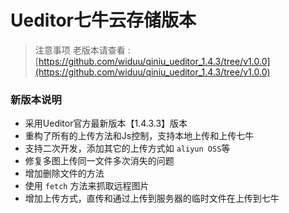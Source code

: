 Ueditor七牛云存储版本
===========

>注意事项 老版本请查看 : [https://github.com/widuu/qiniu_ueditor_1.4.3/tree/v1.0.0](https://github.com/widuu/qiniu_ueditor_1.4.3/tree/v1.0.0)

### 新版本说明

 - 采用Ueditor官方最新版本【1.4.3.3】版本
 - 重构了所有的上传方法和Js控制，支持本地上传和上传七牛
 - 支持二次开发，添加其它的上传方式如 `aliyun OSS`等
 - 修复多图上传同一文件多次消失的问题
 - 增加删除文件的方法
 - 使用 `fetch` 方法来抓取远程图片
 - 增加上传方式，直传和通过上传到服务器的临时文件在上传到七牛